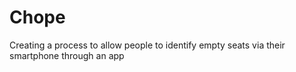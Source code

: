 # Chope
Creating a process to allow people to identify empty seats via their smartphone through an app
